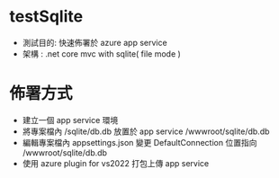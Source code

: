 # testSqlite

- 測試目的: 快速佈署於 azure app service 
- 架構 : .net core mvc with sqlite( file mode )

# 佈署方式
- 建立一個 app service 環境
- 將專案檔內 /sqlite/db.db 放置於 app service /wwwroot/sqlite/db.db
- 編輯專案檔內 appsettings.json 變更 DefaultConnection 位置指向 /wwwroot/sqlite/db.db
- 使用 azure plugin for vs2022 打包上傳 app service
